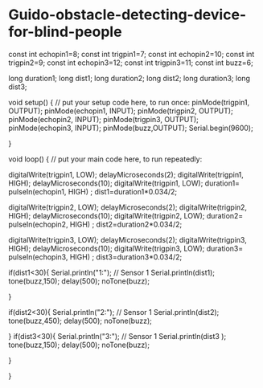 # Guido-obstacle-detecting-device-for-blind-people

const int echopin1=8;
const int trigpin1=7;
const int echopin2=10;
const int trigpin2=9;
const int echopin3=12;
const int trigpin3=11;
const int buzz=6;

long duration1;
long dist1;
long duration2;
long dist2;
long duration3;
long dist3;


void setup() {
  // put your setup code here, to run once:
  pinMode(trigpin1, OUTPUT);
  pinMode(echopin1, INPUT);
  pinMode(trigpin2, OUTPUT);
  pinMode(echopin2, INPUT);
  pinMode(trigpin3, OUTPUT);
  pinMode(echopin3, INPUT);
  pinMode(buzz,OUTPUT); 
  Serial.begin(9600);

}

void loop() {
  // put your main code here, to run repeatedly:
 

  digitalWrite(trigpin1, LOW);
  delayMicroseconds(2);
  digitalWrite(trigpin1, HIGH);
  delayMicroseconds(10);
  digitalWrite(trigpin1, LOW);
  duration1= pulseIn(echopin1, HIGH) ;
  dist1=duration1*0.034/2;
  
   
  digitalWrite(trigpin2, LOW);
  delayMicroseconds(2);
  digitalWrite(trigpin2, HIGH);
  delayMicroseconds(10);
  digitalWrite(trigpin2, LOW);
  duration2= pulseIn(echopin2, HIGH) ;
  dist2=duration2*0.034/2;
 
   
  digitalWrite(trigpin3, LOW);
  delayMicroseconds(2);
  digitalWrite(trigpin3, HIGH);
  delayMicroseconds(10);
  digitalWrite(trigpin3, LOW);
  duration3= pulseIn(echopin3, HIGH) ;
  dist3=duration3*0.034/2;
   
if(dist1<30){
    Serial.println("1:"); // Sensor 1
    Serial.println(dist1);  
    tone(buzz,150);
    delay(500);
    noTone(buzz);

    
}
 
 if(dist2<30){
    Serial.println("2:"); // Sensor 1
    Serial.println(dist2); 
    tone(buzz,450);
    delay(500);
    noTone(buzz);

 
 }
 if(dist3<30){
   Serial.println("3:"); // Sensor 1
   Serial.println(dist3  );
   tone(buzz,150);
   delay(500);
   noTone(buzz);
 
   }
   
 }   

